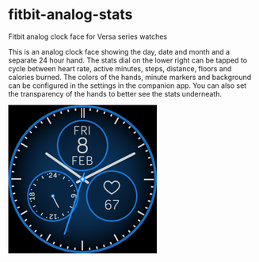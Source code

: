 # fitbit-analog-stats
Fitbit analog clock face for Versa series watches

This is an analog clock face showing the day, date and month and a separate 24 hour hand. The stats dial on the lower right can be tapped to cycle between heart rate, active minutes, steps, distance, floors and calories burned. The colors of the hands, minute markers and background can be configured in the settings in the companion app. You can also set the transparency of the hands to better see the stats underneath.

![Analog Stats](./AnalogStats.png)
